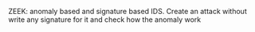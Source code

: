 ZEEK: anomaly based and signature based IDS.
Create an attack without write any signature for it and check how the anomaly work
